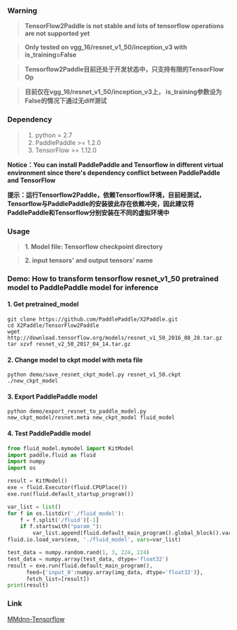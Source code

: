 ### Warning

> **TensorFlow2Paddle is not stable and lots of tensorflow operations are not supported yet**

> **Only tested on vgg_16/resnet_v1_50/inception_v3 with is_training=False**

> **Tensorflow2Paddle目前还处于开发状态中，只支持有限的TensorFlow Op**

> **目前仅在vgg_16/resnet_v1_50/inception_v3上， is_training参数设为False的情况下通过无diff测试**

### Dependency
> 1. python = 2.7
> 2. PaddlePaddle >= 1.2.0
> 3. TensorFlow >= 1.12.0

**Notice：You can install PaddlePaddle and Tensorflow in different virtual environment since there's dependency conflict between PaddlePaddle and TensorFlow**

**提示：运行Tensorflow2Paddle，依赖Tensorflow环境，目前经测试，Tensorflow与PaddlePaddle的安装彼此存在依赖冲突，因此建议将PaddlePaddle和Tensorflow分别安装在不同的虚拟环境中**

### Usage
> **1. Model file: Tensorflow checkpoint directory**

> **2. input tensors' and output tensors' name**

### Demo: How to transform tensorflow resnet_v1_50 pretrained model to PaddlePaddle model for inference
#### 1. Get pretrained_model

```
git clone https://github.com/PaddlePaddle/X2Paddle.git
cd X2Paddle/TensorFlow2Paddle
wget http://download.tensorflow.org/models/resnet_v1_50_2016_08_28.tar.gz
tar xzvf resnet_v2_50_2017_04_14.tar.gz
```

#### 2. Change model to ckpt model with meta file


```
python demo/save_resnet_ckpt_model.py resnet_v1_50.ckpt ./new_ckpt_model
```

#### 3. Export PaddlePaddle model

```
python demo/export_resnet_to_paddle_model.py new_ckpt_model/resnet.meta new_ckpt_model fluid_model
```

#### 4. Test PaddlePaddle model
```python 
from fluid_model.mymodel import KitModel
import paddle.fluid as fluid
import numpy
import os

result = KitModel()
exe = fluid.Executor(fluid.CPUPlace())
exe.run(fluid.default_startup_program())

var_list = list()
for f in os.listdir('./fluid_model'):
    f = f.split('/fluid')[-1]
    if f.startswith("param_"):
        var_list.append(fluid.default_main_program().global_block().var(f))
fluid.io.load_vars(exe, './fluid_model', vars=var_list)

test_data = numpy.random.rand(1, 3, 224, 224)
test_data = numpy.array(test_data, dtype='float32')
result = exe.run(fluid.default_main_program(), 
      feed={'input_0':numpy.array(img_data, dtype='float32')}, 
      fetch_list=[result])
print(result)
```

### Link
[MMdnn-Tensorflow](https://github.com/Microsoft/MMdnn/tree/master/mmdnn/conversion/tensorflow)
